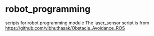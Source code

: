 # robot_programming
scripts for robot programming module
The laser_sensor script is from https://github.com/vibhuthasak/Obstacle_Avoidance_ROS
